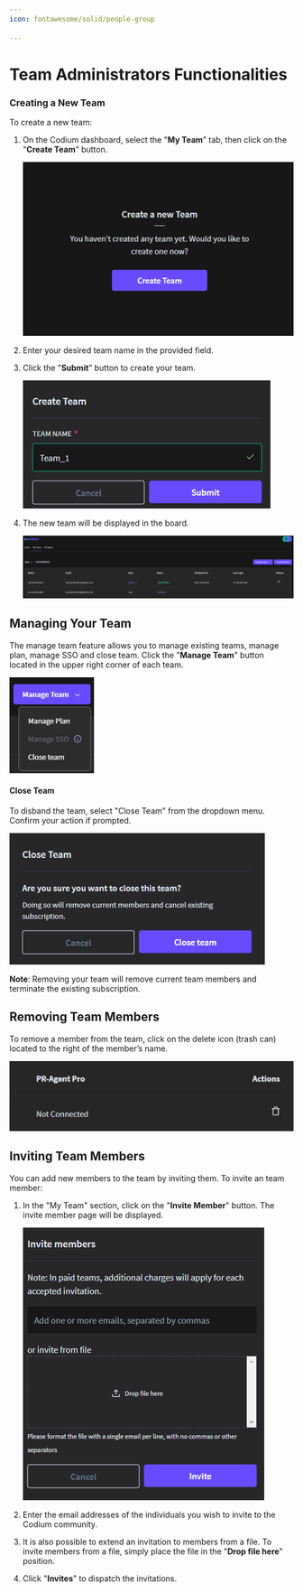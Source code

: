 ```yaml
---
icon: fontawesome/solid/people-group

---
```

# Team Administrators Functionalities


### Creating a New Team

To create a new team:

1.  On the Codium dashboard, select the "**My Team**" tab, then click on
    the "**Create Team**" button. 

    ![create_team](../assets/create_team.png)

2.  Enter your desired team name in the provided field.

3.  Click the "**Submit**" button to create your team.  

    ![team_name](../assets/team_name.png)

4.  The new team will be displayed in the board.  

    ![team_list](../assets/team_list.png)


## Managing Your Team

The manage team feature allows you to manage existing teams, manage plan, manage
SSO and close team. Click the "**Manage Team**" button located in the upper
right corner of each team.  

![manage_team](../assets/manage_team.png)

#### Close Team

To disband the team, select "Close Team" from the dropdown menu. Confirm your
action if prompted.

![close_team](../assets/removing_team.png)

**Note**: Removing your team will remove current team members and terminate the
existing subscription.

## Removing Team Members

To remove a member from the team, click on the delete icon (trash can) located
to the right of the member’s name.


![delete_team](../assets/delete_team.png)


## Inviting Team Members

You can add new members to the team by inviting them. To invite an team member:

1.  In the "My Team" section, click on the "**Invite Member**" button. The invite
    member page will be displayed.  

    ![invite_member_1](../assets/invite_member_1.png)

2.  Enter the email addresses of the individuals you wish to invite to the
    Codium community.

3.  It is also possible to extend an invitation to members from a file. To
    invite members from a file, simply place the file in the "**Drop file
    here**" position.

4.  Click "**Invites**" to dispatch the invitations.

